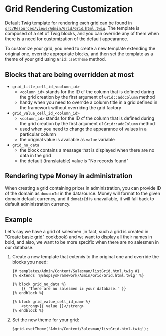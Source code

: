 # Grid Rendering Customization

Default [Twig](https://twig.symfony.com/) template for rendering each grid can be found in [`src/Resources/views/Admin/Grid/Grid.html.twig`](https://github.com/shopsys/shopsys/blob/master/packages/framework/src/Resources/views/Admin/Grid/Grid.html.twig).
The template is composed of a set of Twig blocks, and you can override any of them when there is a need for customization of the default appearance.

To customize your grid, you need to create a new template extending the original one, override appropriate blocks, and then set the template as a theme of your grid using `Grid::setTheme` method.

## Blocks that are being overridden at most

-   `grid_title_cell_id_<column_id>`
    -   `<column_id>` stands for the ID of the column that is defined during the grid creation by the first argument of `Grid::addColumn` method
    -   handy when you need to override a column title in a grid defined in the framework without overriding the grid factory
-   `grid_value_cell_id_<column_id>`
    -   `<column_id>` stands for the ID of the column that is defined during the grid creation by the first argument of `Grid::addColumn` method
    -   used when you need to change the appearance of values in a particular column
    -   the original value is available as `value` variable
-   `grid_no_data`
    -   the block contains a message that is displayed when there are no data in the grid
    -   the default (translatable) value is "No records found"

## Rendering type Money in administration

When creating a grid containing prices in administration, you can provide ID of the domain as `domainId` in the datasource.
Money will format to the given domain default currency, and if `domainId` is unavailable, it will fall back to default administration currency.

## Example

Let's say we have a grid of salesmen (in fact, such a grid is created in ["Create basic grid"](../cookbook/create-basic-grid.md) cookbook)
and we want to display all their names in bold, and also, we want to be more specific when there are no salesmen in our database.

1.  Create a new template that extends to the original one and override the blocks you need:

    <!-- language: lang-twig -->

        {# templates/Admin/Content/Salesman/listGrid.html.twig #}
        {% extends '@ShopsysFramework/Admin/Grid/Grid.html.twig' %}

        {% block grid_no_data %}
            {{ 'There are no salesmen in your database.' }}
        {% endblock %}

        {% block grid_value_cell_id_name %}
            <strong>{{ value }}</strong>
        {% endblock %}

2.  Set the new theme for your grid:

    <!-- language: lang-php -->

        $grid->setTheme('Admin/Content/Salesman/listGrid.html.twig');
